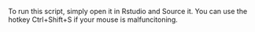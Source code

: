 To run this script, simply open it in Rstudio and Source it.  You can use the hotkey Ctrl+Shift+S if your mouse is malfuncitoning.

